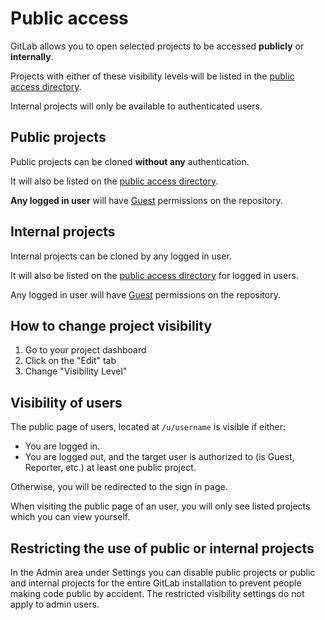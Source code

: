 # Public access

GitLab allows you to open selected projects to be accessed **publicly** or **internally**.

Projects with either of these visibility levels will be listed in the [public access directory](/public).

Internal projects will only be available to authenticated users.

## Public projects

Public projects can be cloned **without any** authentication.

It will also be listed on the [public access directory](/public).

**Any logged in user** will have [Guest](../permissions/permissions) permissions on the repository.

## Internal projects

Internal projects can be cloned by any logged in user.

It will also be listed on the [public access directory](/public) for logged in users.

Any logged in user will have [Guest](../permissions/permissions) permissions on the repository.

## How to change project visibility

1. Go to your project dashboard
1. Click on the "Edit" tab
1. Change "Visibility Level"

## Visibility of users

The public page of users, located at `/u/username` is visible if either:

- You are logged in.
- You are logged out, and the target user is authorized to (is Guest, Reporter, etc.) at least one public project.

Otherwise, you will be redirected to the sign in page.

When visiting the public page of an user, you will only see listed projects which you can view yourself.

## Restricting the use of public or internal projects

In the Admin area under Settings you can disable public projects or public and internal projects for the entire GitLab installation to prevent people making code public by accident. The restricted visibility settings do not apply to admin users.
